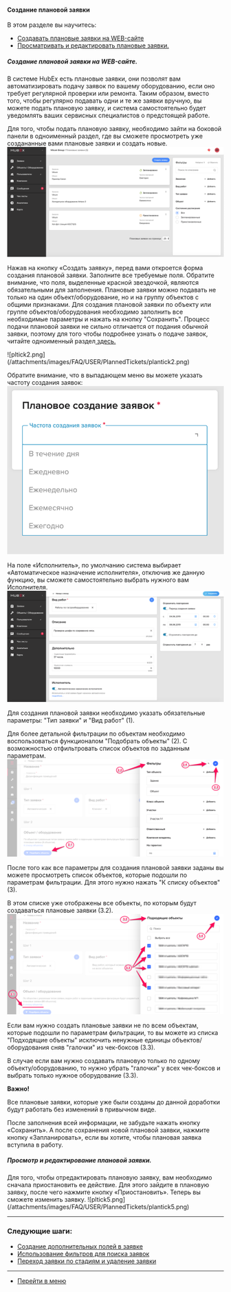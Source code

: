 #### Создание плановой заявки
В этом разделе вы научитесь:
<html>
<meta charset="utf-8">
<title>Быстрый переход внутри документа</title>
<ul>
     <li><a href="#planticket">Создавать плановые заявки на WEB-сайте</a></li>
     <li><a href="#editticket">Просматривать и редактировать плановые заявки.</a></li>
</ul>
</html>

<h5 id="planticket">Создание плановой заявки на WEB-сайте.</h5>
В системе HubEx есть плановые заявки, они позволят вам автоматизировать подачу заявок по вашему оборудованию, если оно требует регулярной проверки или ремонта. Таким образом, вместо того, чтобы регулярно подавать одни и те же заявки вручную, вы можете подать плановую заявку, и система самостоятельно будет уведомлять ваших сервисных специалистов о предстоящей работе.

Для того, чтобы подать плановую заявку, необходимо зайти на боковой панели в одноименный раздел, где вы сможете просмотреть уже создананные вами плановые заявки и создать новые.
![pltick1.png](/attachments/images/FAQ/USER/PlannedTickets/plantick1.png)

<p>Нажав на кнопку «Создать заявку», перед вами откроется форма создания плановой заявки. Заполните все требуемые поля. Обратите внимание, что поля, выделенные красной звездочкой, являются обязательными для заполнения. Плановые заявки можно подавать не только на один объект/оборудование, но и на группу объектов с общими признаками. Для создания плановой заявки по объекту или группе объектов/оборудования необходимо заполнить все необходимые параметры и нажать на кнопку "Сохранить". Процесс подачи плановой заявки не сильно отличается от подания обычной заявки, поэтому для того чтобы подробнее узнать о подаче заявок, читайте одноименный раздел<a href="https://wiki.hubex.ru/docs/FAQ/RU/user/CreatingTicket.html#webticket"> здесь.</a></p>
![pltick2.png](/attachments/images/FAQ/USER/PlannedTickets/plantick2.png)

Обратите внимание, что в выпадающем меню вы можете указать частоту создания заявок:
![pltick3.png](/attachments/images/FAQ/USER/PlannedTickets/plantick3.png)

На поле «Исполнитель», по умолчанию система выбирает «Автоматическое назначение исполнителя», отключив же данную функцию, вы сможете самостоятельно выбрать нужного вам Исполнителя.
![pltick4.png](/attachments/images/FAQ/USER/PlannedTickets/plantick4.png)

Для создания плановой заявки необходимо указать обязательные параметры: "Тип заявки" и "Вид работ" (1).

Для более детальной фильтрации по объектам необходимо воспользоваться функционалом "Подобрать объекты" (2). С возможностью отфильтровать список объектов по заданным параметрам.
![pltick4.png](/attachments/images/FAQ/USER/PlannedTickets/plantick44.png)

После того как все параметры для создания плановой заявки заданы вы можете просмотреть список объектов, которые подошли по параметрам фильтрации. Для этого нужно нажать "К списку объектов"(3).

В этом списке уже отображены все объекты, по которым будут создаваться плановые заявки (3.2).
![pltick4.png](/attachments/images/FAQ/USER/PlannedTickets/plantick55.png)

Если вам нужно создать плановые заявки не по всем объектам, которые подошли по параметрам фильтрации, то вы можете из списка "Подходящие объекты" исключить ненужные единицы объектов/оборудования сняв "галочки" из чек-боксов (3.3).

В случае если вам нужно создавать плановую только по одному объекту/оборудованию, то нужно убрать "галочки" у всех чек-боксов и выбрать только нужное оборудование (3.3).

<strong>Важно!</strong>

Все плановые заявки, которые уже были созданы до данной доработки будут работать без изменений в привычном виде.

После заполнения всей информации, не забудьте нажать кнопку «Сохранить». А после сохранения новой плановой заявки, нажмите кнопку «Запланировать», если вы хотите, чтобы плановая заявка вступила в работу.

<h5 id="editticket">Просмотр и редактирование плановой заявки.</h5>
Для того, чтобы отредактировать плановую заявку, вам необходимо сначала приостановить ее действие. Для этого зайдите в плановую заявку, после чего нажмите кнопку «Приостановить». Теперь вы сможете изменить заявку.
![pltick5.png](/attachments/images/FAQ/USER/PlannedTickets/plantick5.png)



___
### Следующие шаги:
- [Создание дополнительных полей в заявке](./AdditionalFields.md)
- [Использование фильтров для поиска заявок](./Filters.md)
- [Переход заявки по стадиям и удаление заявки](./ChangingStatus.md)




___
- [Перейти в меню](http://wiki.hubex.ru)
